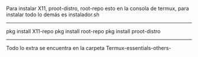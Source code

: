 Para instalar X11, proot-distro, root-repo esto en la consola de termux, para instalar todo lo demás es instalador.sh

---

pkg install X11-repo
pkg install root-repo
pkg install proot-distro

---

Todo lo extra se encuentra en la carpeta Termux-essentials-others-
